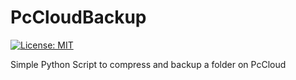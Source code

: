 # PcCloudBackup
[![License: MIT](https://img.shields.io/badge/License-MIT-yellow.svg)](https://opensource.org/licenses/MIT)

Simple Python Script to compress and backup a folder on PcCloud
